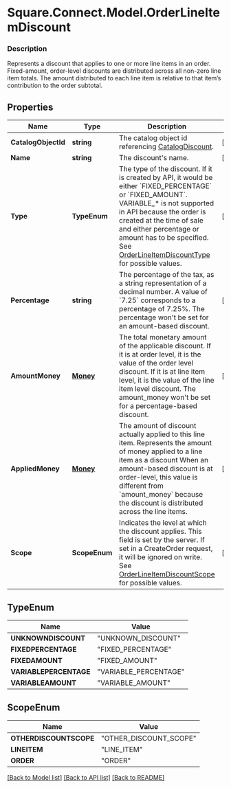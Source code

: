 # Square.Connect.Model.OrderLineItemDiscount

### Description

Represents a discount that applies to one or more line items in an order.  Fixed-amount, order-level discounts are distributed across all non-zero line item totals. The amount distributed to each line item is relative to that item’s contribution to the order subtotal.

## Properties

Name | Type | Description | Notes
------------ | ------------- | ------------- | -------------
**CatalogObjectId** | **string** | The catalog object id referencing [CatalogDiscount](#type-catalogdiscount). | [optional] 
**Name** | **string** | The discount&#39;s name. | [optional] 
**Type** | **TypeEnum** | The type of the discount. If it is created by API, it would be either &#x60;FIXED_PERCENTAGE&#x60; or &#x60;FIXED_AMOUNT&#x60;.  VARIABLE_* is not supported in API because the order is created at the time of sale and either percentage or amount has to be specified.  See [OrderLineItemDiscountType](#type-orderlineitemdiscounttype) for possible values. | [optional] 
**Percentage** | **string** | The percentage of the tax, as a string representation of a decimal number. A value of &#x60;7.25&#x60; corresponds to a percentage of 7.25%.  The percentage won&#39;t be set for an amount-based discount. | [optional] 
**AmountMoney** | [**Money**](Money.md) | The total monetary amount of the applicable discount. If it is at order level, it is the value of the order level discount. If it is at line item level, it is the value of the line item level discount.  The amount_money won&#39;t be set for a percentage-based discount. | [optional] 
**AppliedMoney** | [**Money**](Money.md) | The amount of discount actually applied to this line item.  Represents the amount of money applied to a line item as a discount When an amount-based discount is at order-level, this value is different from &#x60;amount_money&#x60; because the discount is distributed across the line items. | [optional] 
**Scope** | **ScopeEnum** | Indicates the level at which the discount applies. This field is set by the server. If set in a CreateOrder request, it will be ignored on write. See [OrderLineItemDiscountScope](#type-orderlineitemdiscountscope) for possible values. | [optional] 


## TypeEnum

Name | Value
------------ | -------------
**UNKNOWNDISCOUNT** | "UNKNOWN_DISCOUNT"
**FIXEDPERCENTAGE** | "FIXED_PERCENTAGE"
**FIXEDAMOUNT** | "FIXED_AMOUNT"
**VARIABLEPERCENTAGE** | "VARIABLE_PERCENTAGE"
**VARIABLEAMOUNT** | "VARIABLE_AMOUNT"


## ScopeEnum

Name | Value
------------ | -------------
**OTHERDISCOUNTSCOPE** | "OTHER_DISCOUNT_SCOPE"
**LINEITEM** | "LINE_ITEM"
**ORDER** | "ORDER"



[[Back to Model list]](../README.md#documentation-for-models) [[Back to API list]](../README.md#documentation-for-api-endpoints) [[Back to README]](../README.md)

